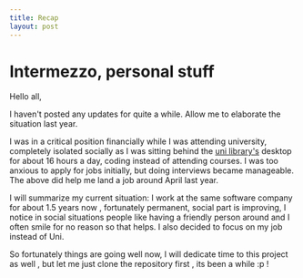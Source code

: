 ```yaml
---
title: Recap
layout: post
---
```


# Intermezzo, personal stuff
Hello all,

I haven't posted any updates for quite a while.  Allow me to elaborate the situation last year.

I was in a critical position financially while I was attending university, completely isolated socially as I was sitting behind the [uni library's](https://www.tudelft.nl/en/library/using-the-library/opening-times-locations/library-learning-centre/) desktop for about 16 hours a day, coding  instead of attending courses. I was too anxious to apply for jobs initially, but doing interviews became manageable. The above did help me land a job around April last year.

I will summarize my current situation: I work at the same software company for about 1.5 years now , fortunately permanent, social part is improving,  I notice in social situations people like having a friendly person around and I often smile for no reason so that helps. I also decided to focus on my job instead of Uni. 

So fortunately things are going well now, I will dedicate time to this project as well , but let me just clone the repository first , its been a while :p !